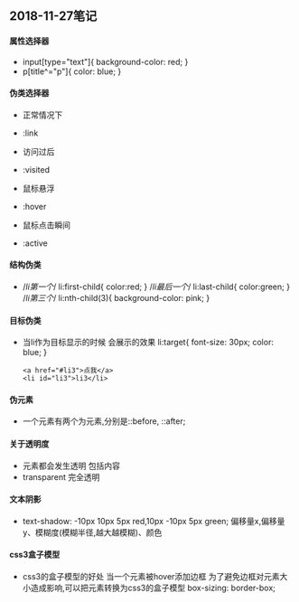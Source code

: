 ## 2018-11-27笔记

#### 属性选择器
   + input[type="text"]{
			background-color: red;
		}
   + p[title^="p"]{
			color: blue;
		}

#### 伪类选择器
   + 正常情况下
   - :link
   + 访问过后
   - :visited
   + 鼠标悬浮
   - :hover
   + 鼠标点击瞬间
   - :active

#### 结构伪类
   +    /*li第一个*/
		li:first-child{
			color:red;
		}
		/*li最后一个*/
		li:last-child{
			color:green;
		}
		/*li第三个*/
		li:nth-child(3){
			background-color: pink;
		}

#### 目标伪类
   + 当li作为目标显示的时候 会展示的效果
		li:target{
			font-size: 30px;
			color: blue;
		}
		````
		<a href="#li3">点我</a>
	    <li id="li3">li3</li>
	    ````

#### 伪元素
   + 一个元素有两个为元素,分别是::before, ::after;

#### 关于透明度
   + 元素都会发生透明 包括内容
   + transparent 完全透明

#### 文本阴影
   + text-shadow: -10px 10px 5px red,10px -10px 5px green;
                  偏移量x,偏移量y、模糊度(模糊半径,越大越模糊)、颜色

#### css3盒子模型
   + css3的盒子模型的好处
   当一个元素被hover添加边框 为了避免边框对元素大小造成影响,可以把元素转换为css3的盒子模型
   box-sizing: border-box;